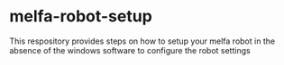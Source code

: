 # melfa-robot-setup
This respository provides steps on how to setup your melfa robot in the absence of the windows software to configure the robot settings
